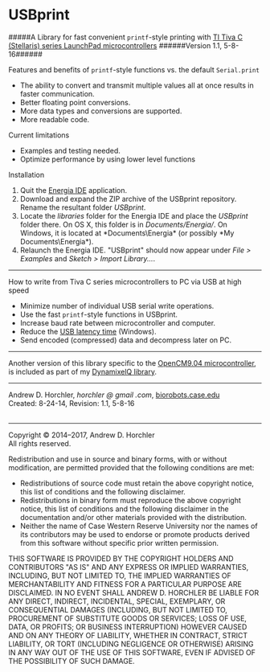 USBprint
==========
#####A Library for fast convenient ```printf```-style printing with [TI Tiva C (Stellaris) series LaunchPad microcontrollers](http://www.ti.com/ww/en/launchpad/launchpads-connected.html)
######Version 1.1, 5-8-16######

Features and benefits of ```printf```-style functions vs. the default ```Serial.print```
 - The ability to convert and transmit multiple values all at once results in faster communication.
 - Better floating point conversions.
 - More data types and conversions are supported.
 - More readable code.
 
Current limitations
 - Examples and testing needed.
 - Optimize performance by using lower level functions 

Installation
 1. Quit the [Energia IDE](http://energia.nu/) application.
 2. Download and expand the ZIP archive of the USBprint repository. Rename the resultant folder *USBprint*.
 3. Locate the *libraries* folder for the Energia IDE and place the *USBprint* folder there. On OS X, this folder is in *Documents/Energia/*. On Windows, it is located at *Documents\Energia\* (or possibly *My Documents\Energia\*).
 4. Relaunch the Energia IDE. "USBprint" should now appear under *File > Examples* and *Sketch > Import Library...*.

--------

How to write from Tiva C series microcontrollers to PC via USB at high speed
 - Minimize number of individual USB serial write operations.
 - Use the fast ```printf```-style functions in USBprint.
 - Increase baud rate between microcontroller and computer.
 - Reduce the [USB latency time](http://robosavvy.com/forum/viewtopic.php?p=8967#p8967) (Windows).
 - Send encoded (compressed) data and decompress later on PC.
 
--------

Another version of this library specific to the [OpenCM9.04 microcontroller](http://support.robotis.com/en/product/auxdevice/controller/opencm9.04.htm), is included as part of my [DynamixelQ library](https://github.com/horchler/DynamixelQ/tree/master/USBprint).

--------

Andrew D. Horchler, *horchler @ gmail .com*, [biorobots.case.edu](http://biorobots.case.edu/)  
Created: 8-24-14, Revision: 1.1, 5-8-16  
&nbsp;  

--------

Copyright &copy; 2014&ndash;2017, Andrew D. Horchler  
All rights reserved.

Redistribution and use in source and binary forms, with or without modification, are permitted provided that the following conditions are met:
 * Redistributions of source code must retain the above copyright notice, this list of conditions and the following disclaimer.
 * Redistributions in binary form must reproduce the above copyright notice, this list of conditions and the following disclaimer in the documentation and/or other materials provided with the distribution.
 * Neither the name of Case Western Reserve University nor the names of its contributors may be used to endorse or promote products derived from this software without specific prior written permission.

THIS SOFTWARE IS PROVIDED BY THE COPYRIGHT HOLDERS AND CONTRIBUTORS "AS IS" AND ANY EXPRESS OR IMPLIED WARRANTIES, INCLUDING, BUT NOT LIMITED TO, THE IMPLIED WARRANTIES OF MERCHANTABILITY AND FITNESS FOR A PARTICULAR PURPOSE ARE DISCLAIMED. IN NO EVENT SHALL ANDREW D. HORCHLER BE LIABLE FOR ANY DIRECT, INDIRECT, INCIDENTAL, SPECIAL, EXEMPLARY, OR CONSEQUENTIAL DAMAGES (INCLUDING, BUT NOT LIMITED TO, PROCUREMENT OF SUBSTITUTE GOODS OR SERVICES; LOSS OF USE, DATA, OR PROFITS; OR BUSINESS INTERRUPTION) HOWEVER CAUSED AND ON ANY THEORY OF LIABILITY, WHETHER IN CONTRACT, STRICT LIABILITY, OR TORT (INCLUDING NEGLIGENCE OR OTHERWISE) ARISING IN ANY WAY OUT OF THE USE OF THIS SOFTWARE, EVEN IF ADVISED OF THE POSSIBILITY OF SUCH DAMAGE.